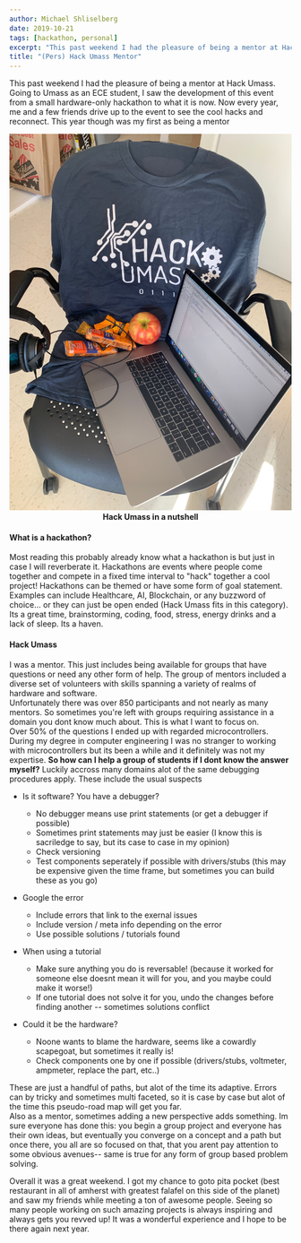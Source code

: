 ```yaml
---
author: Michael Shliselberg
date: 2019-10-21
tags: [hackathon, personal]
excerpt: "This past weekend I had the pleasure of being a mentor at Hack Umass. In this post I discuss how the experience was along with common debugging ideas that are helpful in a variety of scenarios"
title: "(Pers) Hack Umass Mentor"
---
```


This past weekend I had the pleasure of being a mentor at Hack Umass. Going to Umass as an ECE student, I saw the development of this event from a small hardware-only hackathon to what it is now. Now every year, me and a few friends drive up to the event to see the cool hacks and reconnect. This year though was my first as being a mentor  

<p align="center">
  <img src="/images/HUM/nutshell.jpg">
  <br><b>Hack Umass in a nutshell</b>
</p>  

#### What is a hackathon?  
Most reading this probably already know what a hackathon is but just in case I will reverberate it. Hackathons are events where people come together and compete in a fixed time interval to "hack" together a cool project! Hackathons can be themed or have some form of goal statement. Examples can include Healthcare, AI, Blockchain, or any buzzword of choice... or they can just be open ended (Hack Umass fits in this category). Its a great time, brainstorming, coding, food, stress, energy drinks and a lack of sleep. Its a haven.       


#### Hack Umass
I was a mentor. This just includes being available for groups that have questions or need any other form of help. The group of mentors included a diverse set of volunteers with skills spanning a variety of realms of hardware and software.  
Unfortunately there was over 850 participants and not nearly as many mentors. So sometimes you're left with groups requiring assistance in a domain you dont know much about. This is what I want to focus on.    
Over 50% of the questions I ended up with regarded microcontrollers. During my degree in computer engineering I was no stranger to working with microcontrollers but its been a while and it definitely was not my expertise. **So how can I help a group of students if I dont know the answer myself?** Luckily accross many domains alot of the same debugging procedures apply. These include the usual suspects  

 * Is it software? You have a debugger?
     - No debugger means use print statements (or get a debugger if possible) 
     - Sometimes print statements may just be easier (I know this is sacriledge to say, but its case to case in my opinion) 
     - Check versioning 
     - Test components seperately if possible with drivers/stubs (this may be expensive given the time frame, but sometimes you can build these as you go)
  
  
 * Google the error
     - Include errors that link to the exernal issues
     - Include version / meta info depending on the error  
     - Use possible solutions / tutorials found   


 * When using a tutorial   
     - Make sure anything you do is reversable! (because it worked for someone else doesnt mean it will for you, and you maybe could make it worse!)  
     - If one tutorial does not solve it for you, undo the changes before finding another -- sometimes solutions conflict  
     
     
 * Could it be the hardware?  
     - Noone wants to blame the hardware, seems like a cowardly scapegoat, but sometimes it really is!
     - Check components one by one if possible (drivers/stubs, voltmeter, ampmeter, replace the part, etc..)  
     
These are just a handful of paths, but alot of the time its adaptive. Errors can by tricky and sometimes multi faceted, so it is case by case but alot of the time this pseudo-road map will get you far.   
Also as a mentor, sometimes adding a new perspective adds something. Im sure everyone has done this: you begin a group project and everyone has their own ideas, but eventually you converge on a concept and a path but once there, you all are so focused on that, that you arent pay attention to some obvious avenues-- same is true for any form of group based problem solving.  

Overall it was a great weekend. I got my chance to goto pita pocket (best restaurant in all of amherst with greatest falafel on this side of the planet) and saw my friends while meeting a ton of awesome people. Seeing so many people working on such amazing projects is always inspiring and always gets you revved up! It was a wonderful experience and I hope to be there again next year.